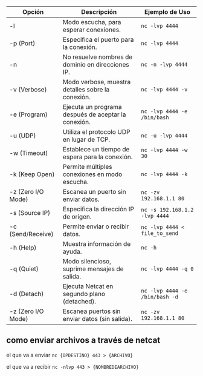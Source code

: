 

| Opción             | Descripción                                         | Ejemplo de Uso                                      |
|--------------------|-----------------------------------------------------|------------------------------------------------------|
| -l                 | Modo escucha, para esperar conexiones.               | `nc -lvp 4444`                                      |
| -p (Port)          | Especifica el puerto para la conexión.              | `nc -lvp 4444`                                      |
| -n                 | No resuelve nombres de dominio en direcciones IP.   | `nc -n -lvp 4444`                                   |
| -v (Verbose)       | Modo verbose, muestra detalles sobre la conexión.   | `nc -lvp 4444 -v`                                   |
| -e (Program)       | Ejecuta un programa después de aceptar la conexión. | `nc -lvp 4444 -e /bin/bash`                         |
| -u (UDP)           | Utiliza el protocolo UDP en lugar de TCP.           | `nc -u -lvp 4444`                                   |
| -w (Timeout)       | Establece un tiempo de espera para la conexión.     | `nc -lvp 4444 -w 30`                                |
| -k (Keep Open)      | Permite múltiples conexiones en modo escucha.        | `nc -lvp 4444 -k`                                   |
| -z (Zero I/O Mode)  | Escanea un puerto sin enviar datos.                 | `nc -zv 192.168.1.1 80`                             |
| -s (Source IP)     | Especifica la dirección IP de origen.               | `nc -s 192.168.1.2 -lvp 4444`                       |
| -c (Send/Receive)   | Permite enviar o recibir datos.                     | `nc -lvp 4444 < file_to_send`                       |
| -h (Help)           | Muestra información de ayuda.                       | `nc -h`                                             |
| -q (Quiet)          | Modo silencioso, suprime mensajes de salida.        | `nc -lvp 4444 -q 0`                                 |
| -d (Detach)         | Ejecuta Netcat en segundo plano (detached).         | `nc -lvp 4444 -e /bin/bash -d`                      |
| -z (Zero I/O Mode)  | Escanea puertos sin enviar datos (sin salida).      | `nc -zv 192.168.1.1 80`                             |



## como enviar archivos a través de netcat

el que va a enviar
`nc {IPDESTINO} 443 > {ARCHIVO}`

el que va a recibir
`nc -nlvp 443 > {NOMBREDEARCHIVO}`

